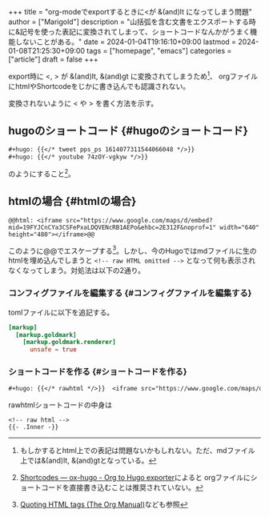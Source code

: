 +++
title = "org-modeでexportするときに<が &(and)lt になってしまう問題"
author = ["Marigold"]
description = "山括弧を含む文書をエクスポートする時に&記号を使った表記に変換されてしまって、ショートコードなんかがうまく機能しないことがある。"
date = 2024-01-04T19:16:10+09:00
lastmod = 2024-01-08T21:25:30+09:00
tags = ["homepage", "emacs"]
categories = ["article"]
draft = false
+++

export時に &lt;, &gt; が &amp;(and)lt, &amp;(and)gt に変換されてしまうため[^fn:1]、
orgファイルにhtmlやShortcodeをじかに書き込んでも認識されない。

変換されないように &lt; や &gt; を書く方法を示す。


## hugoのショートコード {#hugoのショートコード}

```org
#+hugo: {{</* tweet pps_ps 1614077311544066048 */>}}
#+hugo: {{</* youtube 74zOY-vgkyw */>}}
```

のようにすること[^fn:2]。


## htmlの場合 {#htmlの場合}

```text
@@html: <iframe src="https://www.google.com/maps/d/embed?mid=19FYJCnCYa3CSFePxaLDQVENcRB1AEPo&ehbc=2E312F&noprof=1" width="640" height="480"></iframe>@@
```

このように@@でエスケープする[^fn:3]。しかし、今のHugoではmdファイルに生のhtmlを埋め込んでしまうと `<!-- raw HTML omitted -->` となって何も表示されなくなってしまう。対処法は以下の2通り。


### コンフィグファイルを編集する {#コンフィグファイルを編集する}

tomlファイルに以下を追記する。

```toml
[markup]
  [markup.goldmark]
    [markup.goldmark.renderer]
      unsafe = true
```


### ショートコードを作る {#ショートコードを作る}

```org
#+hugo: {{</* rawhtml */>}}  <iframe src="https://www.google.com/maps/d/embed?mid=19FYJCnCYa3CSFePxaLDQVENcRB1AEPo&ehbc=2E312F&noprof=1" width="640" height="480"></iframe> {{</* /rawhtml */>}}
```

rawhtmlショートコードの中身は

```text
<!-- raw html -->
{{- .Inner -}}
```

[^fn:1]: もしかするとhtml上での表記は問題ないかもしれない。ただ、mdファイル上では&amp;(and)lt, &amp;(and)gtとなっている。
[^fn:2]: [Shortcodes — ox-hugo - Org to Hugo exporter](https://ox-hugo.scripter.co/doc/shortcodes/)によると
    orgファイルにショートコードを直接書き込むことは推奨されていない。
[^fn:3]: [Quoting HTML tags (The Org Manual)](https://orgmode.org/manual/Quoting-HTML-tags.html)なども参照